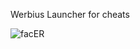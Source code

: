 Werbius Launcher for cheats

![facER](https://github.com/user-attachments/assets/4c85ee72-2e1b-4120-987c-75cfab3266d1)

